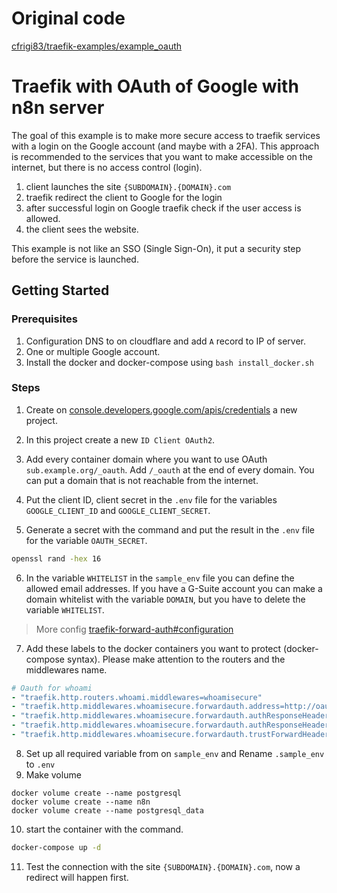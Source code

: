 # Original code 
[cfrigi83/traefik-examples/example_oauth](https://github.com/frigi83/traefik-examples/tree/master/example_oauth)

# Traefik with OAuth of Google with n8n server

The goal of this example is to make more secure access to traefik services with a login on the Google account (and maybe with a 2FA).
This approach is recommended to the services that you want to make accessible on the internet, but there is no access control (login).

1. client launches the site `{SUBDOMAIN}.{DOMAIN}.com`
2. traefik redirect the client to Google for the login
3. after successful login on Google traefik check if the user access is allowed.
4. the client sees the website.

This example is not like an SSO (Single Sign-On), it put a security step before the service is launched.


## Getting Started

### Prerequisites

1. Configuration DNS to on cloudflare and add `A` record to IP of server. 
2. One or multiple Google account.
3. Install the docker and docker-compose using `bash install_docker.sh`

### Steps

1. Create on [console.developers.google.com/apis/credentials](https://console.developers.google.com/apis/credentials) a new project.

2. In this project create a new `ID Client OAuth2`.

3. Add every container domain where you want to use OAuth `sub.example.org/_oauth`. Add `/_oauth` at the end of every domain. You can put a domain that is not reachable from the internet.

4. Put the client ID, client secret in the `.env` file for the variables `GOOGLE_CLIENT_ID` and `GOOGLE_CLIENT_SECRET`.

5. Generate a secret with the command and put the result in the `.env` file for the variable `OAUTH_SECRET`.

```bash
openssl rand -hex 16
```

6. In the variable `WHITELIST` in the `sample_env` file you can define the allowed email addresses. If you have a G-Suite account you can make a domain whitelist with the variable `DOMAIN`, but you have to delete the variable `WHITELIST`. 
> More config [traefik-forward-auth#configuration](https://github.com/thomseddon/traefik-forward-auth#configuration)


7. Add these labels to the docker containers you want to protect (docker-compose syntax). Please make attention to the routers and the middlewares name.

```yaml
# Oauth for whoami
- "traefik.http.routers.whoami.middlewares=whoamisecure"
- "traefik.http.middlewares.whoamisecure.forwardauth.address=http://oauth:4181"
- "traefik.http.middlewares.whoamisecure.forwardauth.authResponseHeaders=X-Forwarded-User"
- "traefik.http.middlewares.whoamisecure.forwardauth.authResponseHeaders=X-Auth-User, X-Secret"
- "traefik.http.middlewares.whoamisecure.forwardauth.trustForwardHeader=true"
```

8. Set up all required variable from on `sample_env` and Rename `.sample_env` to `.env`
9. Make volume
```
docker volume create --name postgresql
docker volume create --name n8n
docker volume create --name postgresql_data
```

10. start the container with the command.

```bash
docker-compose up -d 
```

11. Test the connection with the site `{SUBDOMAIN}.{DOMAIN}.com`, now a redirect will happen first.